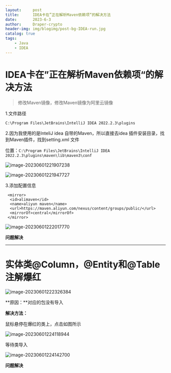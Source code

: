 ```yaml
---
layout:     post
title:      IDEA卡在”正在解析Maven依赖项“的解决方法
date:       2023-6-3
author:     Draper-crypto
header-img: img/blogimg/post-bg-IDEA-run.jpg
catalog: true
tags:
    - Java
    - IDEA
---
```


# IDEA卡在”正在解析Maven依赖项“的解决方法

> 修改Maven镜像，修改Maven镜像为阿里云镜像

1.文件路径

`C:\Program Files\JetBrains\IntelliJ IDEA 2022.2.3\plugins`

2.因为我使用的是InteliJ idea 自带的Maven，所以直接去idea 插件安装目录，找到Maven插件，找到setting.xml 文件

位置：`C:\Program Files\JetBrains\IntelliJ IDEA 2022.2.3\plugins\maven\lib\maven3\conf`

![image-20230601221907238](https://typora-img-1301299232.cos.ap-shanghai.myqcloud.com/img/image-20230601221907238.png)

![image-20230601221947727](https://typora-img-1301299232.cos.ap-shanghai.myqcloud.com/img/image-20230601221947727.png)

3.添加配置信息

```xaml
 <mirror>  
  <id>alimaven</id>  
  <name>aliyun maven</name>  
  <url>https://maven.aliyun.com/nexus/content/groups/public/</url>  
  <mirrorOf>central</mirrorOf>
 </mirror>
```
![image-20230601222017770](https://typora-img-1301299232.cos.ap-shanghai.myqcloud.com/img/image-20230601222017770.png)

**问题解决**



------

# 实体类@Column，@Entity和@Table注解爆红

![image-20230601222326384](https://typora-img-1301299232.cos.ap-shanghai.myqcloud.com/img/image-20230601222326384.png)

**原因：**对应的包没有导入

**解决方法：**

鼠标悬停在爆红的类上，点击如图所示

![image-20230601224118944](https://typora-img-1301299232.cos.ap-shanghai.myqcloud.com/img/image-20230601224118944.png)

等待类导入

![image-20230601224142700](https://typora-img-1301299232.cos.ap-shanghai.myqcloud.com/img/image-20230601224142700.png)

**问题解决**